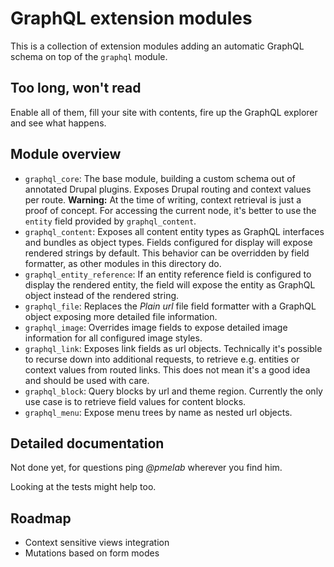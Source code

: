 # GraphQL extension modules

This is a collection of extension modules adding an automatic GraphQL schema on top of the `graphql` module.

## Too long, won't read

Enable all of them, fill your site with contents, fire up the GraphQL explorer and see what happens.

## Module overview

* `graphql_core`: The base module, building a custom schema out of annotated Drupal plugins. Exposes Drupal routing
  and context values per route. **Warning:** At the time of writing, context retrieval is just a proof of concept.
  For accessing the current node, it's better to use the `entity` field provided by `graphql_content`.
* `graphql_content`: Exposes all content entity types as GraphQL interfaces and bundles as object types. Fields
  configured for display will expose rendered strings by default. This behavior can be overridden by field formatter,
  as other modules in this directory do.
* `graphql_entity_reference`: If an entity reference field is configured to display the rendered entity, the field
  will expose the entity as GraphQL object instead of the rendered string.
* `graphql_file`: Replaces the *Plain url* file field formatter with a GraphQL object exposing more detailed file
  information.
* `graphql_image`: Overrides image fields to expose detailed image information for all configured image styles.
* `graphql_link`: Exposes link fields as url objects. Technically it's possible to recurse down into additional requests, to
   retrieve e.g. entities or context values from routed links. This does not mean it's a good idea and should be used
   with care.
* `graphql_block`: Query blocks by url and theme region. Currently the only use case is to retrieve field values for
  content blocks.
* `graphql_menu`: Expose menu trees by name as nested url objects.

## Detailed documentation

Not done yet, for questions ping *@pmelab* wherever you find him.

Looking at the tests might help too.

## Roadmap

* Context sensitive views integration
* Mutations based on form modes
  